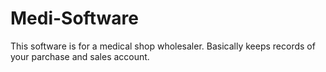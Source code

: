 # Medi-Software
This software is for a medical shop wholesaler.
Basically keeps records of your parchase and sales account.
